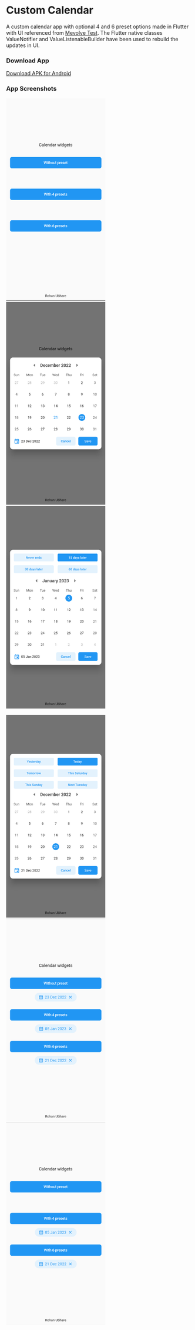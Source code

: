 # Custom Calendar

A custom calendar app with optional 4 and 6 preset options made in Flutter with UI referenced from [Mevolve Test](https://www.figma.com/file/2p2qBV77ImBXnUqVYoi9yq/Mevolve-Test).
The Flutter native classes ValueNotifier and ValueListenableBuilder have been used to rebuild the updates in UI.

### Download App
[Download APK for Android](https://github.com/rohanubhare/custom-calendar/raw/master/custom_calendar.apk)

### App Screenshots
<p float="left">
  <img src="/screenshots/1.png" width="270" />
  <img src="/screenshots/2.png" width="270" /> 
  <img src="/screenshots/3.png" width="270" />
</p>

<p float="left">
  <img src="/screenshots/4.png" width="270" />
  <img src="/screenshots/5.png" width="270" /> 
  <img src="/screenshots/6.png" width="270" />
</p>

